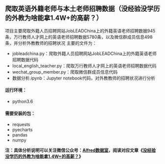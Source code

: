 ## 爬取英语外籍老师与本土老师招聘数据（没经验没学历的外教为啥能拿1.4W+的高薪？）

项目主要爬取外籍人员招聘网站JobLEADChina上的外籍英语老师招聘数据945条，万行教师人才网上的英语老师招聘数据5780条，以及微信群成员信息498条，并分析外教教师的招聘状况
主要的文件为：
- jobleadchina.py：爬取外籍人员招聘网站JobLEADChina上的外籍英语老师招聘数据代码
- local_english_teacher.py：爬取万行教师人才网上的英语老师招聘数据代码
- wechat_group_member.py：爬取微信群成员信息代码
- 数据分析.ipynb：Jupyter notebook代码，对外教教师的招聘状况进行分析


#### 运行环境：
- python3.6

#### 需要安装的包：
- requests
- pyecharts
- pandas
- numpy

**注：具体分析说明可以关注微信公众号：[Alfred数据室](https://wx1.sinaimg.cn/mw690/007yVcwsgy1g03lo67ikoj30u00f0ta0.jpg)，阅读对应文章《[没经验没学历的外教为啥能拿1.4W+的高薪？](https://mp.weixin.qq.com/s/BMfiB08gWy66zzvCe2lJmQ)》**
